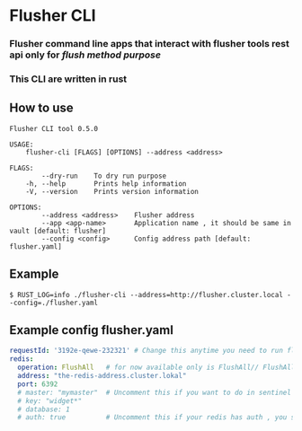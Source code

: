 # Flusher CLI

### Flusher command line apps that interact with flusher tools rest api only for ***flush method purpose***
### This CLI are written in rust

## How to use 

```
Flusher CLI tool 0.5.0

USAGE:
    flusher-cli [FLAGS] [OPTIONS] --address <address>

FLAGS:
        --dry-run    To dry run purpose
    -h, --help       Prints help information
    -V, --version    Prints version information

OPTIONS:
        --address <address>    Flusher address
        --app <app-name>       Application name , it should be same in vault [default: flusher]
        --config <config>      Config address path [default: flusher.yaml]
```

## Example
```
$ RUST_LOG=info ./flusher-cli --address=http://flusher.cluster.local --config=./flusher.yaml
```

## Example config flusher.yaml

```yaml
requestId: '3192e-qewe-232321' # Change this anytime you need to run flush / delete keys you redis, you don't need to add whitespace on everytime when you want to create another pr to be merged
redis:
  operation: FlushAll   # for now available only is FlushAll// FlushAllAsync |FlushDB // FlushDbAsync (need redis version 4.+) // DelKeyByPrefix (you need to specify database and key pattern)
  address: "the-redis-address.cluster.lokal"
  port: 6392
  # master: "mymaster"  # Uncomment this if you want to do in sentinel mode redis
  # key: "widget*"
  # database: 1
  # auth: true          # Uncomment this if your redis has auth , you should put field 'flusherPassword' to your vault as an redis password and sentinel password.. use the same password for sentinel and redis .
